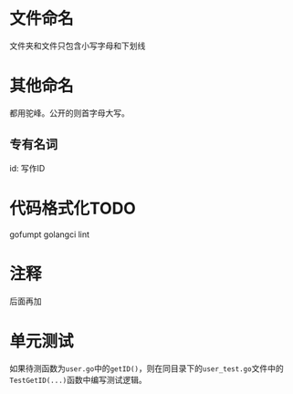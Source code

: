 # 文件命名
文件夹和文件只包含小写字母和下划线

# 其他命名
都用驼峰。公开的则首字母大写。


## 专有名词
id: 写作ID

# 代码格式化TODO
gofumpt
golangci lint

# 注释
后面再加

# 单元测试
如果待测函数为`user.go`中的`getID()`，则在同目录下的`user_test.go`文件中的`TestGetID(...)`函数中编写测试逻辑。